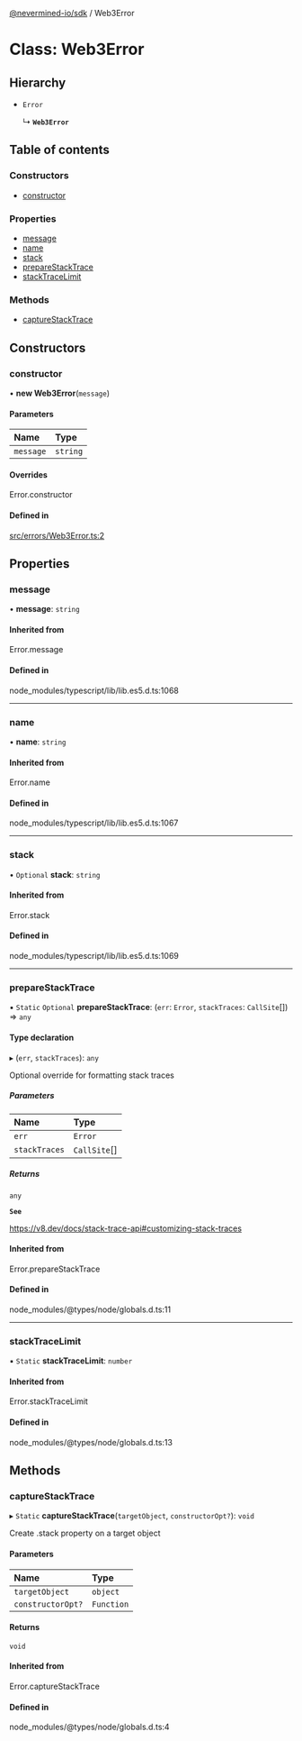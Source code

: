 [@nevermined-io/sdk](../code-reference.md) / Web3Error

# Class: Web3Error

## Hierarchy

- `Error`

  ↳ **`Web3Error`**

## Table of contents

### Constructors

- [constructor](Web3Error.md#constructor)

### Properties

- [message](Web3Error.md#message)
- [name](Web3Error.md#name)
- [stack](Web3Error.md#stack)
- [prepareStackTrace](Web3Error.md#preparestacktrace)
- [stackTraceLimit](Web3Error.md#stacktracelimit)

### Methods

- [captureStackTrace](Web3Error.md#capturestacktrace)

## Constructors

### constructor

• **new Web3Error**(`message`)

#### Parameters

| Name      | Type     |
| :-------- | :------- |
| `message` | `string` |

#### Overrides

Error.constructor

#### Defined in

[src/errors/Web3Error.ts:2](https://github.com/nevermined-io/sdk-js/blob/bb26f8ab/src/errors/Web3Error.ts#L2)

## Properties

### message

• **message**: `string`

#### Inherited from

Error.message

#### Defined in

node_modules/typescript/lib/lib.es5.d.ts:1068

---

### name

• **name**: `string`

#### Inherited from

Error.name

#### Defined in

node_modules/typescript/lib/lib.es5.d.ts:1067

---

### stack

• `Optional` **stack**: `string`

#### Inherited from

Error.stack

#### Defined in

node_modules/typescript/lib/lib.es5.d.ts:1069

---

### prepareStackTrace

▪ `Static` `Optional` **prepareStackTrace**: (`err`: `Error`, `stackTraces`: `CallSite`[]) => `any`

#### Type declaration

▸ (`err`, `stackTraces`): `any`

Optional override for formatting stack traces

##### Parameters

| Name          | Type         |
| :------------ | :----------- |
| `err`         | `Error`      |
| `stackTraces` | `CallSite`[] |

##### Returns

`any`

**`See`**

https://v8.dev/docs/stack-trace-api#customizing-stack-traces

#### Inherited from

Error.prepareStackTrace

#### Defined in

node_modules/@types/node/globals.d.ts:11

---

### stackTraceLimit

▪ `Static` **stackTraceLimit**: `number`

#### Inherited from

Error.stackTraceLimit

#### Defined in

node_modules/@types/node/globals.d.ts:13

## Methods

### captureStackTrace

▸ `Static` **captureStackTrace**(`targetObject`, `constructorOpt?`): `void`

Create .stack property on a target object

#### Parameters

| Name              | Type       |
| :---------------- | :--------- |
| `targetObject`    | `object`   |
| `constructorOpt?` | `Function` |

#### Returns

`void`

#### Inherited from

Error.captureStackTrace

#### Defined in

node_modules/@types/node/globals.d.ts:4
